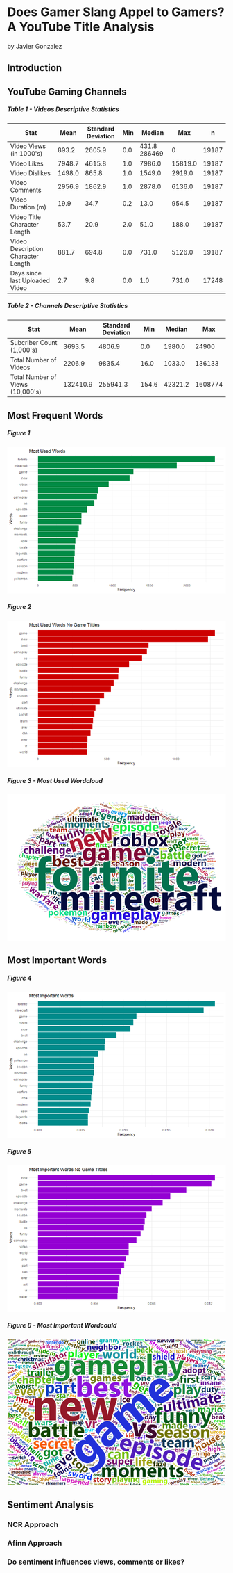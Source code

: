 # Does Gamer Slang Appel to Gamers? A YouTube Title Analysis
by Javier Gonzalez

## Introduction

## YouTube Gaming Channels

##### Table 1 - Videos Descriptive Statistics
Stat|Mean|Standard Deviation|Min|Median|Max|n
 ---| --- |-------------|-------------|-------------|-------------| -----
Video Views (in 1000's) | 893.2	|2605.9	|0.0	|431.8	286469  |0	|19187
Video Likes|	7948.7	|4615.8|	1.0	|7986.0	|15819.0	|19187
Video Dislikes|	1498.0|	865.8|	1.0|	1549.0|	2919.0|	19187
Video Comments|	2956.9|	1862.9|	1.0|	2878.0|	6136.0|	19187
Video Duration (m)|	19.9|	34.7|	0.2|	13.0|	954.5|	19187
Video Title Character Length|	53.7	|20.9|	2.0|	51.0|	188.0|	19187
Video Description Character Length|	881.7|	694.8|	0.0|	731.0|	5126.0|	19187
Days since last Uploaded Video|	2.7|	9.8|	0.0|	1.0|	731.0|	17248

##### Table 2 - Channels Descriptive Statistics
Stat |Mean| Standard Deviation|   Min|  Median|     Max
 ---| --- |---|----|---| ----
Subcriber Count (1,000's)| 3693.5 |4806.9  | 0.0|  1980.0|   24900
Total Number of Videos |  2206.9  | 9835.4 | 16.0 | 1033.0|  136133
Total Number of Views (10,000's)| 132410.9   |255941.3| 154.6| 42321.2| 1608774


## Most Frequent Words


##### Figure 1
![alt text](https://github.com/jjgecon/Does-Gamer-Slang-Appeal-to-Gamers/blob/master/Images/freq1.png "Figure 1")

##### Figure 2
![alt text](https://github.com/jjgecon/Does-Gamer-Slang-Appeal-to-Gamers/blob/master/Images/freq2.png "Figure 2")

##### Figure 3 - Most Used Wordcloud
![alt text](https://github.com/jjgecon/Does-Gamer-Slang-Appeal-to-Gamers/blob/master/Images/wordcloud1.png "Figure 3")

## Most Important Words

##### Figure 4
![alt text](https://github.com/jjgecon/Does-Gamer-Slang-Appeal-to-Gamers/blob/master/Images/tfidf1.png "Figure 4")

##### Figure 5
![alt text](https://github.com/jjgecon/Does-Gamer-Slang-Appeal-to-Gamers/blob/master/Images/TFIDF2.png "Figure 5")

##### Figure 6 - Most Important Wordcould
![alt text](https://github.com/jjgecon/Does-Gamer-Slang-Appeal-to-Gamers/blob/master/Images/wordcloud2.png "Figure 6")

## Sentiment Analysis
### NCR Approach
### Afinn Approach
### Do sentiment influences views, comments or likes?
